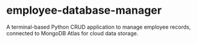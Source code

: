 # employee-database-manager
A terminal-based Python CRUD application to manage employee records, connected to MongoDB Atlas for cloud data storage.
